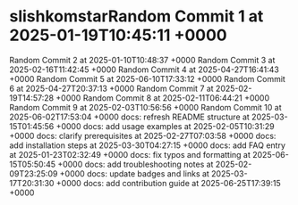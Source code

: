 # slishkomstarRandom Commit 1 at 2025-01-19T10:45:11 +0000
Random Commit 2 at 2025-01-10T10:48:37 +0000
Random Commit 3 at 2025-02-16T11:42:45 +0000
Random Commit 4 at 2025-04-27T16:41:43 +0000
Random Commit 5 at 2025-06-10T17:33:12 +0000
Random Commit 6 at 2025-04-27T20:37:13 +0000
Random Commit 7 at 2025-02-19T14:57:28 +0000
Random Commit 8 at 2025-02-11T06:44:21 +0000
Random Commit 9 at 2025-02-03T10:56:56 +0000
Random Commit 10 at 2025-06-02T17:53:04 +0000
docs: refresh README structure at 2025-03-15T01:45:56 +0000
docs: add usage examples at 2025-02-05T10:31:29 +0000
docs: clarify prerequisites at 2025-02-27T07:03:58 +0000
docs: add installation steps at 2025-03-30T04:27:15 +0000
docs: add FAQ entry at 2025-01-23T02:32:49 +0000
docs: fix typos and formatting at 2025-06-15T05:50:45 +0000
docs: add troubleshooting notes at 2025-02-09T23:25:09 +0000
docs: update badges and links at 2025-03-17T20:31:30 +0000
docs: add contribution guide at 2025-06-25T17:39:15 +0000
